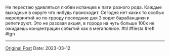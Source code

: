 Не перестаю удивляться любви испанцев к пати разного рода. Каждые выходные в округе  что нибудь происходит. Сегодня нет каких то особых мероприятий но по грроду последние дня 3 ходят барабанщики и репетируют. Это не разовая акция, в городе на чуть больше 100к  не ожидаешь концентрации событий как в мегаполисе. #til #fiesta #refl #tgn

---
[Original Post](https://t.me/lev2tarragona/1002)
Date: 2023-03-12
